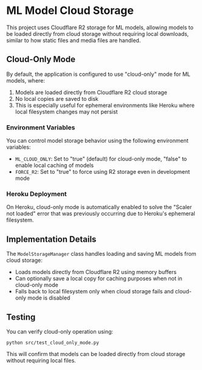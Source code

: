 # ML Model Cloud Storage

This project uses Cloudflare R2 storage for ML models, allowing models to be loaded directly from cloud storage without requiring local downloads, similar to how static files and media files are handled.

## Cloud-Only Mode

By default, the application is configured to use "cloud-only" mode for ML models, where:

1. Models are loaded directly from Cloudflare R2 cloud storage
2. No local copies are saved to disk
3. This is especially useful for ephemeral environments like Heroku where local filesystem changes may not persist

### Environment Variables

You can control model storage behavior using the following environment variables:

- `ML_CLOUD_ONLY`: Set to "true" (default) for cloud-only mode, "false" to enable local caching of models
- `FORCE_R2`: Set to "true" to force using R2 storage even in development mode

### Heroku Deployment

On Heroku, cloud-only mode is automatically enabled to solve the "Scaler not loaded" error that was previously occurring due to Heroku's ephemeral filesystem.

## Implementation Details

The `ModelStorageManager` class handles loading and saving ML models from cloud storage:

- Loads models directly from Cloudflare R2 using memory buffers
- Can optionally save a local copy for caching purposes when not in cloud-only mode
- Falls back to local filesystem only when cloud storage fails and cloud-only mode is disabled

## Testing

You can verify cloud-only operation using:

```
python src/test_cloud_only_mode.py
```

This will confirm that models can be loaded directly from cloud storage without requiring local files.

